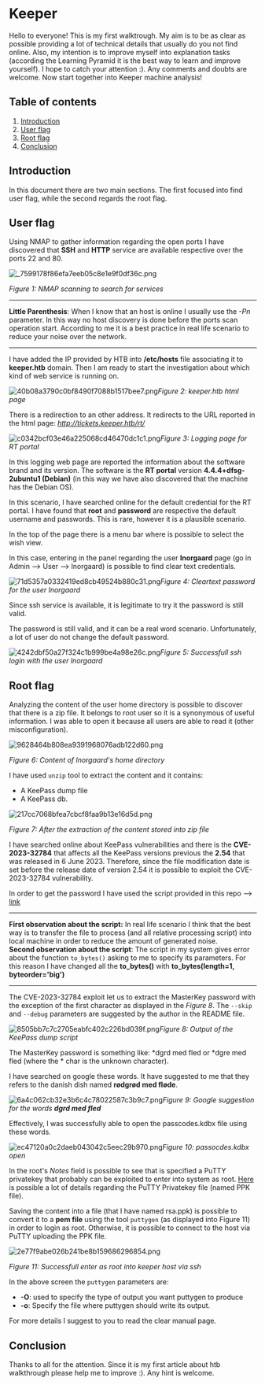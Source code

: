 # Keeper

Hello to everyone! This is my first walktrough. My aim is to be as clear as possible providing a lot of technical details that usually do you not find online. Also, my intention is to improve myself into explanation tasks (according the Learning Pyramid it is the best way to learn and improve yourself). 
I hope to catch your attention :). Any comments and doubts are welcome. Now start together into Keeper machine analysis!

## Table of contents
1. [Introduction](#introduction)
2. [User flag](#userflag)
3. [Root flag](#rootflag)
4. [Conclusion](#conclusion)

## Introduction <a name="introduction"></a>

In this document there are two main sections. The first focused into find user flag, while the second regards the root flag.

## User flag <a name="userflag"></a>

Using NMAP to gather information regarding the open ports I have discovered that **SSH** and **HTTP** service are available respective over the ports 22 and 80.

![_7599178f86efa7eeb05c8e1e9f0df36c.png](_resources/7599178f86efa7eeb05c8e1e9f0df36c.png)

*Figure 1: NMAP scanning to search for services*

* * *
**Little Parenthesis**: When I know that an host is online I usually use the *-Pn* parameter. In this way no host discovery is done before the ports scan operation start. According to me it is a best practice in real life scenario to reduce your noise over the network. 
* * *

I have added the IP provided by HTB into **/etc/hosts** file associating it to **keeper.htb** domain. Then I am ready to start the investigation about which kind of web service is running on.


![40b08a3790c0bf8490f7088b1517bee7.png](_resources/40b08a3790c0bf8490f7088b1517bee7.png)*Figure 2: keeper.htb html page*

There is a redirection to an other address. It redirects to the URL reported in the html page: *http://tickets.keeper.htb/rt/*

![c0342bcf03e46a225068cd46470dc1c1.png](_resources/c0342bcf03e46a225068cd46470dc1c1.png)*Figure 3: Logging page for RT portal*

In this logging web page are reported the information about the software brand and its version. The software is the **RT portal** version **4.4.4+dfsg-2ubuntu1 (Debian)**  (in this way we have also discovered that the machine has the Debian OS).

In this scenario, I have searched online for the default credential for the RT portal. I have found that **root** and **password** are respective the default username and passwords.  This is rare, however it is a plausible scenario.

In the top of the page there is a menu bar where is possible to select the wish view.

In this case, entering in the panel regarding the user **lnorgaard** page (go in Admin --> User --> lnorgaard) is possible to find clear text credentials.

![71d5357a0332419ed8cb49524b880c31.png](_resources/71d5357a0332419ed8cb49524b880c31.png)*Figure 4: Cleartext password for the user lnorgaard*

Since ssh service is available, it is legitimate to try it the password is still valid.

The password is still valid, and it can be a real word scenario. Unfortunately, a lot of user do not change the default password.

![4242dbf50a27f324c1b999be4a98e26c.png](_resources/4242dbf50a27f324c1b999be4a98e26c.png)*Figure 5: Successfull ssh login with the user lnorgaard*

## Root flag <a name="rootflag"></a>

Analyzing the content of the user home directory is possible to discover that there is a zip file. It belongs to root user so it is a synonymous of useful information. I was able to open it because all users are able to read it (other misconfiguration).

![9628464b808ea9391968076adb122d60.png](_resources/9628464b808ea9391968076adb122d60.png)

*Figure 6: Content of  lnorgaard's home directory*

I have used `unzip` tool to extract the content and it contains:
- A KeePass dump file
- A KeePass db.

![217cc7068bfea7cbcf8faa9b13e16d5d.png](_resources/217cc7068bfea7cbcf8faa9b13e16d5d.png)

*Figure 7: After the extraction of the content stored into zip file*

I have searched online about KeePass vulnerabilities and there is the **CVE-2023-32784** that affects all the KeePass versions previous the **2.54** that was released in 6 June 2023. 
Therefore, since the file modification date is set before the release date of version 2.54 it is possible to exploit the CVE-2023-32784 vulnerability.


In order to get the password I have used the script provided in this repo -->  [link](https://github.com/z-jxy/keepass_dump/tree/main)

* * *
**First observation about the script:** In real life scenario I think that the best way is to transfer the file to process (and all relative processing script) into local machine in order to reduce the amount of generated noise.  
**Second observation about the script**: The script in my system gives error about the function `to_bytes()`  asking to me to specify its parameters. For this reason I have changed all the **to_bytes()** with **to_bytes(length=1, byteorder='big')**
* * *

The CVE-2023-32784 exploit let us to extract the MasterKey password with the exception of the first character as displayed in the *Figure 8*. The `--skip` and `--debug` parameters are suggested by the author in the README file.

![8505bb7c7c2705eabfc402c226bd039f.png](_resources/8505bb7c7c2705eabfc402c226bd039f.png)*Figure 8: Output of the KeePass dump script*

The MasterKey password is something like: *dgrd med fled or *dgre med fled (where the * char is the unknown character).

I have searched on google these words. It have suggested to me that they refers to the danish dish named **rødgrød med fløde**.

![6a4c062cb32e3b6c4c78022587c3b9c7.png](_resources/6a4c062cb32e3b6c4c78022587c3b9c7.png)*Figure 9: Google suggestion for the words **dgrd med fled***

Effectively, I was successfully able to open the passcodes.kdbx file using these words.

![ec47120a0c2daeb043042c5eec29b970.png](_resources/ec47120a0c2daeb043042c5eec29b970.png)*Figure 10: passocdes.kdbx open*

In the root's *Notes* field is possible to see that is specified a PuTTY privatekey that probably can be exploited to enter into system as root. [Here](https://tartarus.org/~simon/putty-snapshots/htmldoc/AppendixC.html) is possible a lot of details regarding the PuTTY Privatekey file (named PPK file).

Saving the content into a file (that I have named rsa.ppk) is possible to convert it to a **pem file** using the tool `puttygen` (as displayed into Figure 11) in order to login as root. Otherwise, it is possible to connect to the host via PuTTY uploading the PPK file.

![2e77f9abe026b241be8b159686296854.png](_resources/2e77f9abe026b241be8b159686296854.png)

*Figure 11: Successfull enter as root into keeper host via ssh*

In the above screen the `puttygen` parameters are: 
- **-O**: used to specify the type of output you want puttygen to produce
-  **-o**: Specify the file where puttygen should write its output.

For more details I suggest to you to read the clear manual page.



## Conclusion <a name="conclusion"></a>

Thanks to all for the attention. Since it is my first article about htb walkthrough please help me to improve :). Any hint is welcome. 




